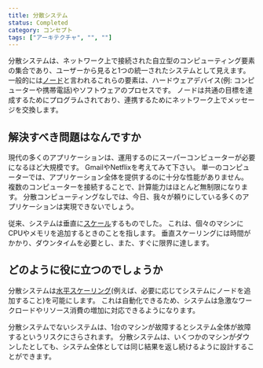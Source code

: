 ```yaml
---
title: 分散システム
status: Completed
category: コンセプト
tags: ["アーキテクチャ", "", ""]
---
```


分散システムは、ネットワーク上で接続された自立型のコンピューティング要素の集合であり、ユーザーから見ると1つの統一されたシステムとして見えます。
一般的には[ノード](/ja/nodes/)と言われるこれらの要素は、ハードウェアデバイス(例: コンピューターや携帯電話)やソフトウェアのプロセスです。
ノードは共通の目標を達成するためにプログラムされており、連携するためにネットワーク上でメッセージを交換します。

## 解決すべき問題はなんですか

現代の多くのアプリケーションは、運用するのにスーパーコンピューターが必要になるほど大規模です。
GmailやNetflixを考えてみて下さい。
単一のコンピューターでは、アプリケーション全体を提供するのに十分な性能がありません。
複数のコンピューターを接続することで、計算能力はほとんど無制限になります。
分散コンピューティングなしでは、今日、我々が頼りにしている多くのアプリケーションは実現できないでしょう。

従来、システムは垂直に[スケール](/ja/scalability/)するものでした。
これは、個々のマシンにCPUやメモリを追加するときのことを指します。
垂直スケーリングには時間がかかり、ダウンタイムを必要とし、また、すぐに限界に達します。

## どのように役に立つのでしょうか

分散システムは[水平スケーリング](/ja/horizontal-scaling/)(例えば、必要に応じてシステムにノードを追加すること)を可能にします。
これは自動化できるため、システムは急激なワークロードやリソース消費の増加に対応できるようになります。

分散システムでないシステムは、1台のマシンが故障するとシステム全体が故障するというリスクにさらされます。
分散システムは、いくつかのマシンがダウンしたとしても、システム全体としては同じ結果を返し続けるように設計することができます。

